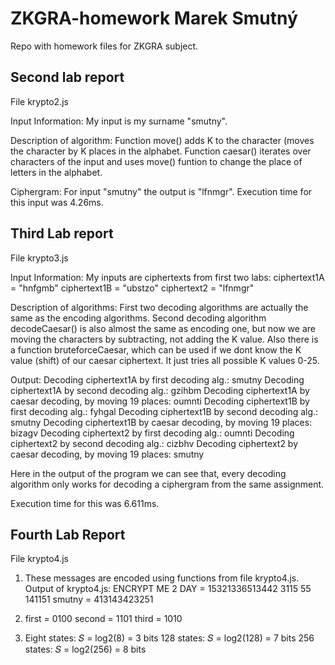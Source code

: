 # ZKGRA-homework Marek Smutný
Repo with homework files for ZKGRA subject.

## Second lab report
File krypto2.js

Input Information: My input is my surname "smutny".

Description of algorithm: Function move() adds K to the character (moves the character by K places in the alphabet. Function caesar() iterates over characters of the input and uses move() funtion to change the place of letters in the alphabet.

Ciphergram: For input "smutny" the output is "lfnmgr".
Execution time for this input was 4.26ms.

## Third Lab report
File krypto3.js

Input Information: 
  My inputs are ciphertexts from first two labs:
    ciphertext1A = "hnfgmb"
    ciphertext1B = "ubstzo"
    ciphertext2 = "lfnmgr"

Description of algorithms: First two decoding algorithms are actually the same as the encoding algorithms. Second decoding algorithm decodeCaesar() is also almost the same as encoding one, but now we are moving the characters by subtracting, not adding the K value. Also there is a function bruteforceCaesar, which can be used if we dont know the K value (shift) of our caesar ciphertext. It just tries all possible K values 0-25.

Output: 
Decoding ciphertext1A by first decoding alg.: smutny
Decoding ciphertext1A by second decoding alg.: gzihbm
Decoding ciphertext1A by caesar decoding, by moving 19 places: oumnti
Decoding ciphertext1B by first decoding alg.: fyhgal
Decoding ciphertext1B by second decoding alg.: smutny
Decoding ciphertext1B by caesar decoding, by moving 19 places: bizagv
Decoding ciphertext2 by first decoding alg.: oumnti
Decoding ciphertext2 by second decoding alg.: cizbhv
Decoding ciphertext2 by caesar decoding, by moving 19 places: smutny

Here in the output of the program we can see that, every decoding algorithm only works for decoding a ciphergram from the same assignment.

Execution time for this was 6.611ms.

## Fourth Lab Report
File krypto4.js

1. These messages are encoded using functions from file krypto4.js.
    Output of krypto4.js: ENCRYPT ME 2 DAY = 15321336513442 3115 55 141151
                          smutny = 413143423251

2. first = 0100
   second = 1101
   third = 1010

3. Eight states: 𝑆 = log⁡2(8) = 3 bits
   128 states: 𝑆 = log2(128) = 7 bits
   256 states: 𝑆 = log2(256) = 8 bits
